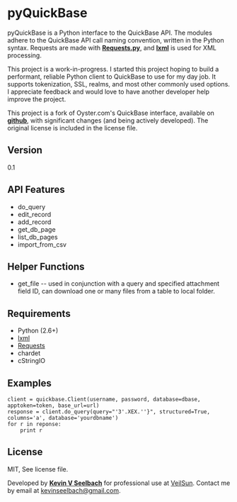 pyQuickBase
=========

pyQuickBase is a Python interface to the QuickBase API. The modules adhere to the QuickBase API call naming convention, written in the Python syntax. Requests are made with [**Requests.py**][requests], and [**lxml**][lxml] is used for XML processing.

This project is a work-in-progress. I started this project hoping to build a performant, reliable Python client to QuickBase to use for my day job. It supports tokenization, SSL, realms, and most other commonly used options. I appreciate feedback and would love to have another developer help improve the project.

This project is a fork of Oyster.com's QuickBase interface, available on [**github**][oyster], with significant changes (and being actively developed). The original license is included in the license file.


Version
-
0.1

API Features
-----------
+ do_query
+ edit_record
+ add_record
+ get_db_page
+ list_db_pages
+ import_from_csv

Helper Functions
-----------
+ get_file -- used in conjunction with a query and specified attachment field ID, can download one or many files from a table to local folder.

Requirements
-----------
* Python (2.6+)
* [lxml]
* [Requests]
* chardet
* cStringIO

Examples
--------------
    client = quickbase.Client(username, password, database=dbase, apptoken=token, base_url=url)
    response = client.do_query(query="'3'.XEX.''}", structured=True, columns='a', database='yourdbname')
    for r in reponse:
        print r

License
-
MIT, See license file.

Developed by [**Kevin V Seelbach**][ks] for professional use at [VeilSun][vs]. Contact me by email at [kevinseelbach@gmail.com][ks].

  [requests]: http://docs.python-requests.org/en/latest/
  [lxml]: http://lxml.de/
  [vs]: http://www.veilsun.com
  [ks]:kevinseelbach@gmail.com
  [oyster]: https://github.com/oysterhotels/quickbase